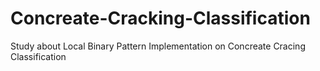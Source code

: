 # Concreate-Cracking-Classification
Study about Local Binary Pattern Implementation on Concreate Cracing Classification

